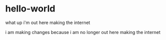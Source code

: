# hello-world
what up i'm out here making the internet

i am making changes because i am no longer out here making the internet
